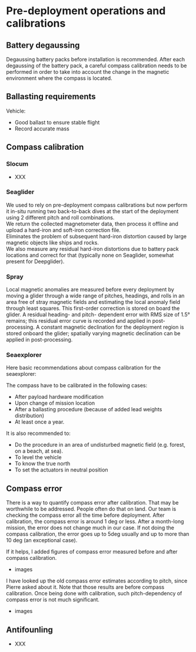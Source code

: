 # Pre-deployment operations and calibrations

## Battery degaussing
Degaussing battery packs before installation is recommended. 
After each degaussing of the battery pack, a careful compass calibration needs to be performed in order to take into account the change in the magnetic environment where the compass is located.

## Ballasting requirements
Vehicle: 
- Good ballast to ensure stable flight
- Record accurate mass

## Compass calibration

### Slocum
- XXX

### Seaglider
We used to rely on pre-deployment compass calibrations but now perform it in-situ running two back-to-back dives at the start of the deployment using 2 different pitch and roll combinations.  
We return the collected magnetometer data, then process it offline and upload a hard-iron and soft-iron correction file.  
Eliminates the problem of subsequent hard-iron distortion caused by large magnetic objects like ships and rocks.  
We also measure any residual hard-iron distortions due to battery pack locations and correct for that (typically none on Seaglider, somewhat present for Deepglider).

### Spray
Local magnetic anomalies are measured before every deployment by moving a glider through a wide range of pitches, headings, and rolls in an area free of stray magnetic fields and estimating the local anomaly field through least squares. 
This first-order correction is stored on board the glider. 
A residual heading- and pitch- dependent error with RMS size of 1.5° remains; this residual error curve is recorded and applied in post-processing. 
A constant magnetic declination for the deployment region is stored onboard the glider; spatially varying magnetic declination can be applied in post-processing. 

### Seaexplorer
Here basic recommendations about compass calibration for the seaexplorer: 

The compass have to be calibrated in the following cases:
- After payload hardware modification
- Upon change of mission location
- After a ballasting procedure (because of added lead weights distribution)
- At least once a year.

It is also recommended to: 
- Do the procedure  in an area of undisturbed magnetic field (e.g. forest, on a beach, at sea).
- To level the vehicle
- To know the true north 
- To set the actuators in neutral position

## Compass error
There is a way to quantify compass error after calibration. 
That may be worthwhile to be addressed. 
People often do that on land. 
Our team is checking the compass error all the time before deployment. 
After calibration, the compass error is around 1 deg or less. 
After a month-long mission, the error does not change much in our case. If not doing the compass calibration, the error goes up to 5deg usually and up to more than 10 deg (an exceptional case). 

If it helps, I added  figures of compass error measured before and after compass calibration.

- images

I have looked up the old compass error estimates according to pitch, since Pierre asked about it. Note that those results are before compass calibration. Once being done with calibration, such pitch-dependency of compass error is not much significant.

- images

## Antifounling
- XXX



